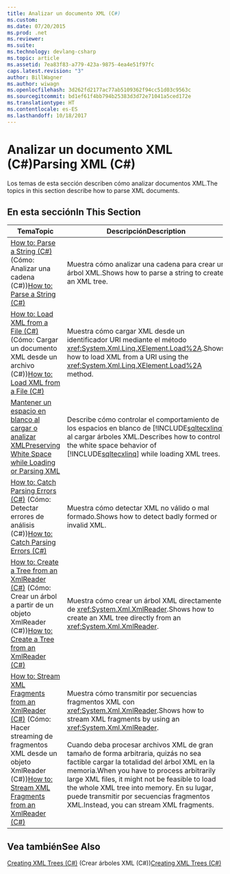 ```yaml
---
title: Analizar un documento XML (C#)
ms.custom: 
ms.date: 07/20/2015
ms.prod: .net
ms.reviewer: 
ms.suite: 
ms.technology: devlang-csharp
ms.topic: article
ms.assetid: 7ea83f83-a779-423a-9875-4ea4e51f97fc
caps.latest.revision: "3"
author: BillWagner
ms.author: wiwagn
ms.openlocfilehash: 3d262fd2177ac77ab5109362f94cc51d03c9563c
ms.sourcegitcommit: bd1ef61f4bb794b25383d3d72e71041a5ced172e
ms.translationtype: HT
ms.contentlocale: es-ES
ms.lasthandoff: 10/18/2017
---
```

# <a name="parsing-xml-c"></a><span data-ttu-id="b6eec-102">Analizar un documento XML (C#)</span><span class="sxs-lookup"><span data-stu-id="b6eec-102">Parsing XML (C#)</span></span>
<span data-ttu-id="b6eec-103">Los temas de esta sección describen cómo analizar documentos XML.</span><span class="sxs-lookup"><span data-stu-id="b6eec-103">The topics in this section describe how to parse XML documents.</span></span>  
  
## <a name="in-this-section"></a><span data-ttu-id="b6eec-104">En esta sección</span><span class="sxs-lookup"><span data-stu-id="b6eec-104">In This Section</span></span>  
  
|<span data-ttu-id="b6eec-105">Tema</span><span class="sxs-lookup"><span data-stu-id="b6eec-105">Topic</span></span>|<span data-ttu-id="b6eec-106">Descripción</span><span class="sxs-lookup"><span data-stu-id="b6eec-106">Description</span></span>|  
|-----------|-----------------|  
|<span data-ttu-id="b6eec-107">[How to: Parse a String (C#)](../../../../csharp/programming-guide/concepts/linq/how-to-parse-a-string.md) (Cómo: Analizar una cadena (C#))</span><span class="sxs-lookup"><span data-stu-id="b6eec-107">[How to: Parse a String (C#)](../../../../csharp/programming-guide/concepts/linq/how-to-parse-a-string.md)</span></span>|<span data-ttu-id="b6eec-108">Muestra cómo analizar una cadena para crear un árbol XML.</span><span class="sxs-lookup"><span data-stu-id="b6eec-108">Shows how to parse a string to create an XML tree.</span></span>|  
|<span data-ttu-id="b6eec-109">[How to: Load XML from a File (C#)](../../../../csharp/programming-guide/concepts/linq/how-to-load-xml-from-a-file.md) (Cómo: Cargar un documento XML desde un archivo (C#))</span><span class="sxs-lookup"><span data-stu-id="b6eec-109">[How to: Load XML from a File (C#)](../../../../csharp/programming-guide/concepts/linq/how-to-load-xml-from-a-file.md)</span></span>|<span data-ttu-id="b6eec-110">Muestra cómo cargar XML desde un identificador URI mediante el método <xref:System.Xml.Linq.XElement.Load%2A>.</span><span class="sxs-lookup"><span data-stu-id="b6eec-110">Shows how to load XML from a URI using the <xref:System.Xml.Linq.XElement.Load%2A> method.</span></span>|  
|[<span data-ttu-id="b6eec-111">Mantener un espacio en blanco al cargar o analizar XML</span><span class="sxs-lookup"><span data-stu-id="b6eec-111">Preserving White Space while Loading or Parsing XML</span></span>](../../../../csharp/programming-guide/concepts/linq/preserving-white-space-while-loading-or-parsing-xml1.md)|<span data-ttu-id="b6eec-112">Describe cómo controlar el comportamiento de los espacios en blanco de [!INCLUDE[sqltecxlinq](~/includes/sqltecxlinq-md.md)] al cargar árboles XML.</span><span class="sxs-lookup"><span data-stu-id="b6eec-112">Describes how to control the white space behavior of [!INCLUDE[sqltecxlinq](~/includes/sqltecxlinq-md.md)] while loading XML trees.</span></span>|  
|<span data-ttu-id="b6eec-113">[How to: Catch Parsing Errors (C#)](../../../../csharp/programming-guide/concepts/linq/how-to-catch-parsing-errors.md) (Cómo: Detectar errores de análisis (C#))</span><span class="sxs-lookup"><span data-stu-id="b6eec-113">[How to: Catch Parsing Errors (C#)](../../../../csharp/programming-guide/concepts/linq/how-to-catch-parsing-errors.md)</span></span>|<span data-ttu-id="b6eec-114">Muestra cómo detectar XML no válido o mal formado.</span><span class="sxs-lookup"><span data-stu-id="b6eec-114">Shows how to detect badly formed or invalid XML.</span></span>|  
|<span data-ttu-id="b6eec-115">[How to: Create a Tree from an XmlReader (C#)](../../../../csharp/programming-guide/concepts/linq/how-to-create-a-tree-from-an-xmlreader.md) (Cómo: Crear un árbol a partir de un objeto XmlReader (C#))</span><span class="sxs-lookup"><span data-stu-id="b6eec-115">[How to: Create a Tree from an XmlReader (C#)](../../../../csharp/programming-guide/concepts/linq/how-to-create-a-tree-from-an-xmlreader.md)</span></span>|<span data-ttu-id="b6eec-116">Muestra cómo crear un árbol XML directamente de <xref:System.Xml.XmlReader>.</span><span class="sxs-lookup"><span data-stu-id="b6eec-116">Shows how to create an XML tree directly from an <xref:System.Xml.XmlReader>.</span></span>|  
|<span data-ttu-id="b6eec-117">[How to: Stream XML Fragments from an XmlReader (C#)](../../../../csharp/programming-guide/concepts/linq/how-to-stream-xml-fragments-from-an-xmlreader.md) (Cómo: Hacer streaming de fragmentos XML desde un objeto XmlReader (C#))</span><span class="sxs-lookup"><span data-stu-id="b6eec-117">[How to: Stream XML Fragments from an XmlReader (C#)](../../../../csharp/programming-guide/concepts/linq/how-to-stream-xml-fragments-from-an-xmlreader.md)</span></span>|<span data-ttu-id="b6eec-118">Muestra cómo transmitir por secuencias fragmentos XML con <xref:System.Xml.XmlReader>.</span><span class="sxs-lookup"><span data-stu-id="b6eec-118">Shows how to stream XML fragments by using an <xref:System.Xml.XmlReader>.</span></span><br /><br /> <span data-ttu-id="b6eec-119">Cuando deba procesar archivos XML de gran tamaño de forma arbitraria, quizás no sea factible cargar la totalidad del árbol XML en la memoria.</span><span class="sxs-lookup"><span data-stu-id="b6eec-119">When you have to process arbitrarily large XML files, it might not be feasible to load the whole XML tree into memory.</span></span> <span data-ttu-id="b6eec-120">En su lugar, puede transmitir por secuencias fragmentos XML.</span><span class="sxs-lookup"><span data-stu-id="b6eec-120">Instead, you can stream XML fragments.</span></span>|  
  
## <a name="see-also"></a><span data-ttu-id="b6eec-121">Vea también</span><span class="sxs-lookup"><span data-stu-id="b6eec-121">See Also</span></span>  
 <span data-ttu-id="b6eec-122">[Creating XML Trees (C#)](../../../../csharp/programming-guide/concepts/linq/creating-xml-trees.md) (Crear árboles XML (C#))</span><span class="sxs-lookup"><span data-stu-id="b6eec-122">[Creating XML Trees (C#)](../../../../csharp/programming-guide/concepts/linq/creating-xml-trees.md)</span></span>

